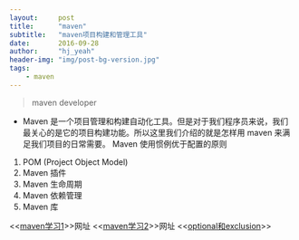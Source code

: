 ```yaml
---
layout:     post
title:      "maven"
subtitle:   "maven项目构建和管理工具"
date:       2016-09-28
author:     "hj_yeah"
header-img: "img/post-bg-version.jpg"
tags:
    - maven
---
```


> maven developer

*   Maven 是一个项目管理和构建自动化工具。但是对于我们程序员来说，我们最关心的是它的项目构建功能。所以这里我们介绍的就是怎样用 maven 来满足我们项目的日常需要。
Maven 使用惯例优于配置的原则   

1. POM (Project Object Model)  
2. Maven 插件   
3. Maven 生命周期   
4. Maven 依赖管理   
5. Maven 库    

<<[maven学习1](http://www.flyne.org/article/167)>>网址 
<<[maven学习2](http://ifeve.com/maven-1/)>>网址
<<[optional和exclusion](http://ifeve.com/introduction-to-optional-and-excludes-dependencies/)>>